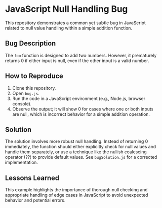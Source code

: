 # JavaScript Null Handling Bug

This repository demonstrates a common yet subtle bug in JavaScript related to null value handling within a simple addition function.

## Bug Description
The `foo` function is designed to add two numbers. However, it prematurely returns 0 if either input is null, even if the other input is a valid number.

## How to Reproduce
1. Clone this repository.
2. Open `bug.js`.
3. Run the code in a JavaScript environment (e.g., Node.js, browser console).
4. Observe the output; it will show 0 for cases where one or both inputs are null, which is incorrect behavior for a simple addition operation.

## Solution
The solution involves more robust null handling. Instead of returning 0 immediately, the function should either explicitly check for null values and handle them separately, or use a technique like the nullish coalescing operator (??) to provide default values.  See `bugSolution.js` for a corrected implementation.

## Lessons Learned
This example highlights the importance of thorough null checking and appropriate handling of edge cases in JavaScript to avoid unexpected behavior and potential errors.